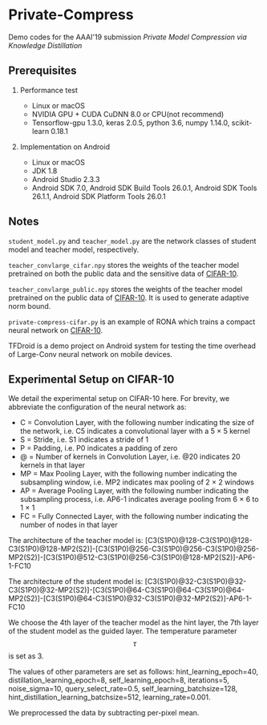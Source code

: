 # Private-Compress

Demo codes for the AAAI'19 submission *Private Model Compression via Knowledge Distillation*

## Prerequisites

1. Performance test

    - Linux or macOS
    - NVIDIA GPU + CUDA CuDNN 8.0 or CPU(not recommend)
    - Tensorflow-gpu 1.3.0, keras 2.0.5, python 3.6, numpy 1.14.0, scikit-learn 0.18.1

2. Implementation on Android

    - Linux or macOS
    - JDK 1.8
    - Android Studio 2.3.3
    - Android SDK 7.0, Android SDK Build Tools 26.0.1, Android SDK Tools 26.1.1, Android SDK Platform Tools 26.0.1

## Notes

`student_model.py` and `teacher_model.py` are the network classes of student model and teacher model, respectively.

`teacher_convlarge_cifar.npy` stores the weights of the teacher model pretrained on both the public data and the sensitive data of [CIFAR-10](https://www.cs.toronto.edu/~kriz/cifar.html).

`teacher_convlarge_public.npy` stores the weights of the teacher model pretrained on the public data of [CIFAR-10](https://www.cs.toronto.edu/~kriz/cifar.html). It is used to generate adaptive norm bound.

`private-compress-cifar.py` is an example of RONA which trains a compact neural network on [CIFAR-10](https://www.cs.toronto.edu/~kriz/cifar.html).

TFDroid is a demo project on Android system for testing the time overhead of Large-Conv neural network on mobile devices.

## Experimental Setup on CIFAR-10

We detail the experimental setup on CIFAR-10 here. For brevity, we abbreviate the configuration of the neural network as: 

- C = Convolution Layer, with the following number indicating the size of the network, i.e. C5 indicates a convolutional layer with a 5 × 5 kernel 
- S = Stride, i.e. S1 indicates a stride of 1 
- P = Padding, i.e. P0 indicates a padding of zero 
- @ = Number of kernels in Convolution Layer, i.e. @20 indicates 20 kernels in that layer 
- MP = Max Pooling Layer, with the following number indicating the subsampling window, i.e. MP2 indicates max pooling of 2 × 2 windows 
- AP = Average Pooling Layer, with the following number indicating the subsampling process, i.e. AP6-1 indicates average pooling from 6 × 6 to 1 × 1
- FC = Fully Connected Layer, with the following number indicating the number of nodes in that layer

The architecture of the teacher model is: \[C3(S1P0)@128-C3(S1P0)@128-C3(S1P0)@128-MP2(S2)\]-\[C3(S1P0)@256-C3(S1P0)@256-C3(S1P0)@256-MP2(S2)\]-\[C3(S1P0)@512-C3(S1P0)@256-C3(S1P0)@128-MP2(S2)\]-AP6-1-FC10

The architecture of the student model is: \[C3(S1P0)@32-C3(S1P0)@32-C3(S1P0)@32-MP2(S2)\]-\[C3(S1P0)@64-C3(S1P0)@64-C3(S1P0)@64-MP2(S2)\]-\[C3(S1P0)@64-C3(S1P0)@32-C3(S1P0)@32-MP2(S2)\]-AP6-1-FC10

We choose the 4th layer of the teacher model as the hint layer, the 7th layer of the student model as the guided layer. The temperature parameter $$\tau$$ is set as 3.

The values of other parameters are set as follows: hint_learning_epoch=40, distillation_learning_epoch=8, self_learning_epoch=8, iterations=5, noise_sigma=10, query_select_rate=0.5, self_learning_batchsize=128, hint_distillation_learning_batchsize=512, learning_rate=0.001.  

We preprocessed the data by subtracting per-pixel mean.
